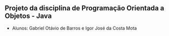 ## Projeto da disciplina de Programação Orientada a Objetos - Java
- Alunos: Gabriel Otávio de Barros e Igor José da Costa Mota
